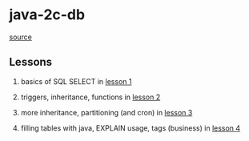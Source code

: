 # java-2c-db

[source](https://github.com/SZabirov/javalab_db)

## Lessons

1. basics of SQL SELECT in [lesson 1](/lesson-01)

2. triggers, inheritance, functions in [lesson 2](/lesson-02)

3. more inheritance, partitioning (and cron) in [lesson 3](/lesson-03)

4. filling tables with java, EXPLAIN usage, tags (business) in [lesson 4](/lesson-04)
